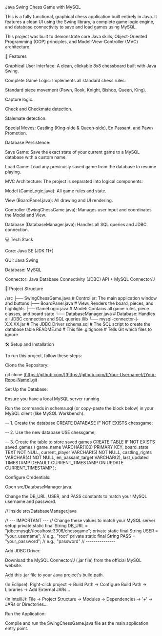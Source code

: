 Java Swing Chess Game with MySQL

This is a fully functional, graphical chess application built entirely in Java. It features a clean UI using the Swing library, a complete game logic engine, and database connectivity to save and load games using MySQL.

This project was built to demonstrate core Java skills, Object-Oriented Programming (OOP) principles, and Model-View-Controller (MVC) architecture.

🚀 Features

Graphical User Interface: A clean, clickable 8x8 chessboard built with Java Swing.

Complete Game Logic: Implements all standard chess rules:

Standard piece movement (Pawn, Rook, Knight, Bishop, Queen, King).

Capture logic.

Check and Checkmate detection.

Stalemate detection.

Special Moves: Castling (King-side & Queen-side), En Passant, and Pawn Promotion.

Database Persistence:

Save Game: Save the exact state of your current game to a MySQL database with a custom name.

Load Game: Load any previously saved game from the database to resume playing.

MVC Architecture: The project is separated into logical components:

Model (GameLogic.java): All game rules and state.

View (BoardPanel.java): All drawing and UI rendering.

Controller (SwingChessGame.java): Manages user input and coordinates the Model and View.

Database (DatabaseManager.java): Handles all SQL queries and JDBC connection.

💻 Tech Stack

Core: Java SE (JDK 11+)

GUI: Java Swing

Database: MySQL

Connector: Java Database Connectivity (JDBC) API + MySQL Connector/J

📁 Project Structure

/src
├── SwingChessGame.java   # Controller: The main application window and buttons
├── BoardPanel.java       # View: Renders the board, pieces, and highlights
├── GameLogic.java        # Model: Contains all game rules, piece classes, and board state
└── DatabaseManager.java  # Database: Handles all JDBC connection and SQL queries
/lib
└── mysql-connector-j-X.X.XX.jar # The JDBC Driver
schema.sql                # The SQL script to create the database table
README.md                 # This file
.gitignore                # Tells Git which files to ignore


🛠️ Setup and Installation

To run this project, follow these steps:

Clone the Repository:

git clone [https://github.com/](https://github.com/)[Your-Username]/[Your-Repo-Name].git


Set Up the Database:

Ensure you have a local MySQL server running.

Run the commands in schema.sql (or copy-paste the block below) in your MySQL client (like MySQL Workbench).

-- 1. Create the database
CREATE DATABASE IF NOT EXISTS chessgame;

-- 2. Use the new database
USE chessgame;

-- 3. Create the table to store saved games
CREATE TABLE IF NOT EXISTS saved_games (
    game_name VARCHAR(100) PRIMARY KEY,
    board_state TEXT NOT NULL,
    current_player VARCHAR(5) NOT NULL,
    castling_rights VARCHAR(4) NOT NULL,
    en_passant_target VARCHAR(2),
    last_updated TIMESTAMP DEFAULT CURRENT_TIMESTAMP ON UPDATE CURRENT_TIMESTAMP
);


Configure Credentials:

Open src/DatabaseManager.java.

Change the DB_URL, USER, and PASS constants to match your MySQL username and password.

// Inside src/DatabaseManager.java

// --- IMPORTANT ---
// Change these values to match your MySQL server setup
private static final String DB_URL = "jdbc:mysql://localhost:3306/chessgame";
private static final String USER = "your_username"; // e.g., "root"
private static final String PASS = "your_password"; // e.g., "password"
// ---------------


Add JDBC Driver:

Download the MySQL Connector/J (.jar file) from the official MySQL website.

Add this .jar file to your Java project's build path.

(In Eclipse): Right-click project -> Build Path -> Configure Build Path -> Libraries -> Add External JARs...

(In IntelliJ): File -> Project Structure -> Modules -> Dependencies -> '+' -> JARs or Directories...

Run the Application:

Compile and run the SwingChessGame.java file as the main application entry point.
